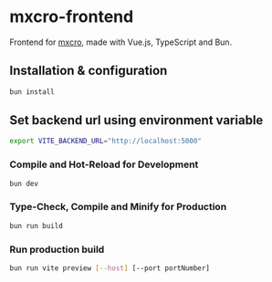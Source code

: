 # mxcro-frontend

Frontend for [mxcro](https://github.com/jan146/mxcro), made with Vue.js, TypeScript and Bun.

## Installation & configuration

```sh
bun install
```

## Set backend url using environment variable

```sh
export VITE_BACKEND_URL="http://localhost:5000"
```

### Compile and Hot-Reload for Development

```sh
bun dev
```

### Type-Check, Compile and Minify for Production

```sh
bun run build
```

### Run production build

```sh
bun run vite preview [--host] [--port portNumber]
```
